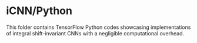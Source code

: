 # iCNN/Python
This folder contains TensorFlow Python codes showcasing implementations of integral shift-invariant CNNs with a negligible computational overhead.
